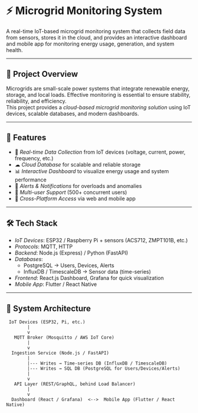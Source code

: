 # ⚡ Microgrid Monitoring System

A real-time IoT-based microgrid monitoring system that collects field data from sensors, stores it in the cloud, and provides an interactive dashboard and mobile app for monitoring energy usage, generation, and system health.

---

## 🚀 Project Overview
Microgrids are small-scale power systems that integrate renewable energy, storage, and local loads. Effective monitoring is essential to ensure stability, reliability, and efficiency.  
This project provides a *cloud-based microgrid monitoring solution* using IoT devices, scalable databases, and modern dashboards.

---

## 🔑 Features
- 📡 *Real-time Data Collection* from IoT devices (voltage, current, power, frequency, etc.)
- ☁ *Cloud Database* for scalable and reliable storage
- 📊 *Interactive Dashboard* to visualize energy usage and system performance
- 🔔 *Alerts & Notifications* for overloads and anomalies
- 👥 *Multi-user Support* (500+ concurrent users)
- 📱 *Cross-Platform Access* via web and mobile app

---

## 🛠 Tech Stack
- *IoT Devices*: ESP32 / Raspberry Pi + sensors (ACS712, ZMPT101B, etc.)
- *Protocols*: MQTT, HTTP
- *Backend*: Node.js (Express) / Python (FastAPI)
- *Databases*:
  - PostgreSQL → Users, Devices, Alerts
  - InfluxDB / TimescaleDB → Sensor data (time-series)
- *Frontend*: React.js Dashboard, Grafana for quick visualization
- *Mobile App*: Flutter / React Native

---

## 📂 System Architecture
```text
 IoT Devices (ESP32, Pi, etc.)
        |
        v
   MQTT Broker (Mosquitto / AWS IoT Core)
        |
        v
  Ingestion Service (Node.js / FastAPI)
        |
        |--- Writes → Time-series DB (InfluxDB / TimescaleDB)
        |--- Writes → SQL DB (PostgreSQL for Users/Devices/Alerts)
        |
        v
   API Layer (REST/GraphQL, behind Load Balancer)
        |
        v
  Dashboard (React / Grafana)  <-->  Mobile App (Flutter / React Native)